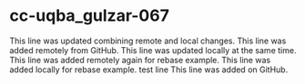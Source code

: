 # cc-uqba_gulzar-067
This line was updated combining remote and local changes.
This line was added remotely from GitHub.
This line was updated locally at the same time.
This line was added remotely again for rebase example.
This line was added locally for rebase example.
test line
This line was added on GitHub.

